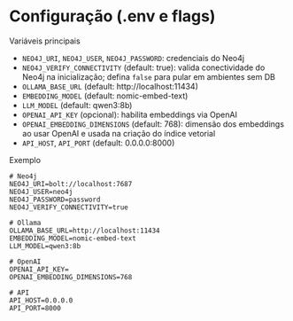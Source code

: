 # Configuração (.env e flags)

Variáveis principais
- `NEO4J_URI`, `NEO4J_USER`, `NEO4J_PASSWORD`: credenciais do Neo4j
- `NEO4J_VERIFY_CONNECTIVITY` (default: true): valida conectividade do Neo4j na inicialização; defina `false` para pular em ambientes sem DB
- `OLLAMA_BASE_URL` (default: http://localhost:11434)
- `EMBEDDING_MODEL` (default: nomic-embed-text)
- `LLM_MODEL` (default: qwen3:8b)
- `OPENAI_API_KEY` (opcional): habilita embeddings via OpenAI
- `OPENAI_EMBEDDING_DIMENSIONS` (default: 768): dimensão dos embeddings ao usar OpenAI e usada na criação do índice vetorial
- `API_HOST`, `API_PORT` (default: 0.0.0.0:8000)

Exemplo
```
# Neo4j
NEO4J_URI=bolt://localhost:7687
NEO4J_USER=neo4j
NEO4J_PASSWORD=password
NEO4J_VERIFY_CONNECTIVITY=true

# Ollama
OLLAMA_BASE_URL=http://localhost:11434
EMBEDDING_MODEL=nomic-embed-text
LLM_MODEL=qwen3:8b

# OpenAI
OPENAI_API_KEY=
OPENAI_EMBEDDING_DIMENSIONS=768

# API
API_HOST=0.0.0.0
API_PORT=8000
```

